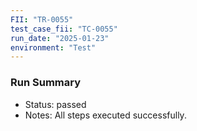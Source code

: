 ```yaml
---
FII: "TR-0055"
test_case_fii: "TC-0055"
run_date: "2025-01-23"
environment: "Test"
---
```


### Run Summary
- Status: passed
- Notes: All steps executed successfully.